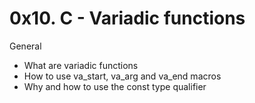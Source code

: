 # 0x10. C - Variadic functions

General
- What are variadic functions
- How to use va_start, va_arg and va_end macros
- Why and how to use the const type qualifier
